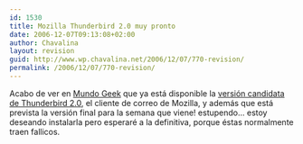 ```yaml
---
id: 1530
title: Mozilla Thunderbird 2.0 muy pronto
date: 2006-12-07T09:13:08+02:00
author: Chavalina
layout: revision
guid: http://www.wp.chavalina.net/2006/12/07/770-revision/
permalink: /2006/12/07/770-revision/
---
```

Acabo de ver en <a href="http://mundogeek.net/archivos/2006/12/07/firefox-2001-rc1-y-thunderbird-20-beta-rc1/" target="_blank">Mundo Geek</a> que ya est&aacute; disponible la <a href="http://ftp.mozilla.org/pub/mozilla.org/thunderbird/nightly/2.0b1-candidates/rc1/" target="_blank">versi&oacute;n candidata de Thunderbird 2.0</a>, el cliente de correo de Mozilla, y adem&aacute;s que est&aacute; prevista la versi&oacute;n final para la semana que viene! estupendo&#8230; estoy deseando instalarla pero esperar&eacute; a la definitiva, porque &eacute;stas normalmente traen fallicos.